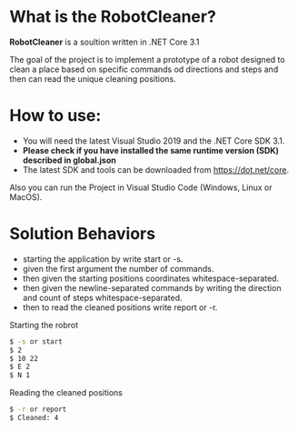 # What is the RobotCleaner? 

 **RobotCleaner** is a soultion written in .NET Core 3.1
 
The goal of the project is to implement a prototype of a robot designed to clean a place based on specific commands od directions and steps and then can read the unique cleaning positions.
# How to use:

- You will need the latest Visual Studio 2019 and the .NET Core SDK 3.1.
- **Please check if you have installed the same runtime version (SDK) described in global.json**
- The latest SDK and tools can be downloaded from https://dot.net/core.

Also you can run the Project in Visual Studio Code (Windows, Linux or MacOS).


# Solution Behaviors

-  starting the application by write start or -s.
-  given the first argument the number of commands.
-  then given the starting positions coordinates whitespace-separated.
-  then given the  newline-separated commands by writing the direction  and  count of steps whitespace-separated.
-  then to read the cleaned positions write report or -r.


Starting the robrot
```sh
$ -s or start
$ 2
$ 10 22
$ E 2
$ N 1
```

Reading the cleaned positions
```sh
$ -r or report
$ Cleaned: 4
```